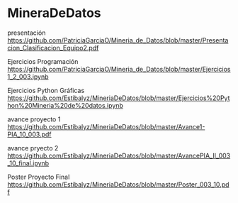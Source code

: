 # MineraDeDatos
presentación
https://github.com/PatriciaGarciaO/Mineria_de_Datos/blob/master/Presentacion_Clasificacion_Equipo2.pdf

Ejercicios Programación
https://github.com/PatriciaGarciaO/Mineria_de_Datos/blob/master/Ejercicios1_2_003.ipynb

Ejercicios Python Gráficas
https://github.com/Estibalyz/MineriaDeDatos/blob/master/Ejercicios%20Python%20Mineria%20de%20datos.ipynb

avance proyecto 1
https://github.com/Estibalyz/MineriaDeDatos/blob/master/Avance1-PIA_10_003.pdf

avance pryecto 2
https://github.com/Estibalyz/MineriaDeDatos/blob/master/AvancePIA_II_003_10_final.ipynb


Poster Proyecto Final
https://github.com/Estibalyz/MineriaDeDatos/blob/master/Poster_003_10.pdf
